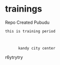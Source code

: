 # trainings

    
Repo Created
    Pubudu

    this is training period



          kandy city center 






















































































r6ytrytry